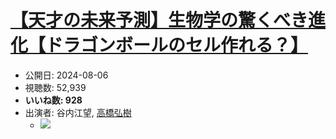 # [【天才の未来予測】生物学の驚くべき進化【ドラゴンボールのセル作れる？】](https://www.youtube.com/watch?v=ecN-e9OR3HM)
-   公開日: 2024-08-06
-   視聴数: 52,939
-   **いいね数: 928**
-   出演者: 谷内江望, [高橋弘樹](/rehacq_fan/people/高橋弘樹 "wikilink")
    - [![](https://img.youtube.com/vi/ecN-e9OR3HM/hqdefault.jpg)](https://www.youtube.com/watch?v=ecN-e9OR3HM)
